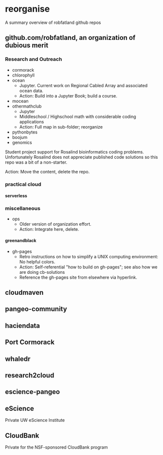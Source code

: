 # reorganise

A summary overview of robfatland github repos

## github.com/robfatland, an organization of dubious merit


### Research and Outreach

* cormorack
* chlorophyll
* ocean
    * Jupyter. Current work on Regional Cabled Array and associated ocean data.
    * Action: Build into a Jupyter Book; build a course. 
* mocean
* othermathclub
    * Jupyter
    * Middleschool / Highschool math with considerable coding applications
    * Action: Full map in sub-folder; reorganize
* pythonbytes
* boojum
* genomics

Student project support for Rosalind bioinformatics coding problems. 
Unfortunately Rosalind does not appreciate published code solutions 
so this repo was a bit of a non-starter. 


Action: Move the content, delete the repo.


### practical cloud

#### serverless

### miscellaneous

* ops
    * Older version of organization effort.
    * Action: Integrate here, delete.


#### greenandblack

* gh-pages
    * Retro instructions on how to simplify a UNIX computing environment: No helpful colors.
    * Action: Self-referential "how to build on gh-pages"; see also how we are doing cb-solutions
    * Reference the gh-pages site from elsewhere via hyperlink.





## cloudmaven

## pangeo-community

## haciendata

## Port Cormorack

## whaledr

## research2cloud


## escience-pangeo


## eScience

Private UW eScience Institute

## CloudBank

Private for the NSF-sponsored CloudBank program
